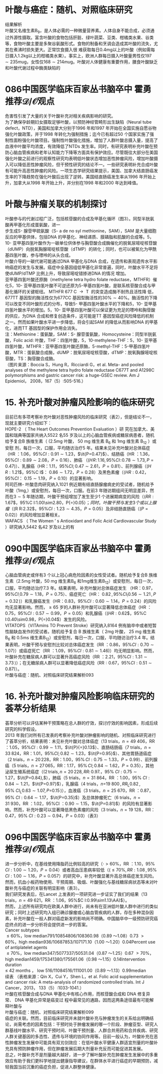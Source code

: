 # 叶酸与癌症：随机、对照临床研究  
结果解析  
叶酸又名维生素$\mathrm{B}_{9}$，是人体必需的一种微量营养素。人体自身不能合成，必须通过外源性摄取。富含叶酸的食物包括肝脏、绿叶蔬菜、豆类、柑橘类水果、谷类等，食物叶酸主要是多聚谷氨酸形式。食物的制备和烹调会造成其叶酸的流失，尤其在煮沸时损失更大。正常饮食摄入很 难获取每日$0.4\mathrm{mg}$以上的叶酸（例如需每日摄入$1.2\mathrm{kg}$以上的柑橘类水果）。事实上，欧洲人群每日摄入叶酸量男性仅$197\sim235mu\mathrm{g}$，女性仅$168\sim214mu\mathrm{g}$。叶酸对人体健康有重要作用，膳食叶酸缺乏和叶酸代谢过程中酶类缺陷的  
# 086中国医学临床百家丛书脑卒中  霍勇 推荐${\mathcal{D}}/{\mathcal{O}}$观点  
危害性引发了大量的关于叶酸补充对相关疾病影响的研究。  
为了确保孕龄期妇女摄取足够叶酸，以预防神经管畸形出生缺陷（Neural tube defect，NTD），美国和加拿大分别于1996 年和1997 年开始在全国实施自愿谷物强化叶酸政策，并于1998 年转化为强制措施；迄今已有超过50 个国家实施了强制性面粉强化叶酸项目。强制性叶酸强化措施，增加了人群叶酸总摄入量，提高了血液中叶酸平均浓度，有效降低了NTDs 发生率。同时，有研究表明补充叶酸在预防心脑血管疾病和老年认知能力下降等方面具有保护效应。尽管既往大部分在美国强化叶酸之前进行的观察性研究均表明低叶酸状态增加恶性肿瘤风险，增加叶酸摄入可以降低恶性肿瘤风险，但干预性研究的结论不一。一些研究表明补充合成叶酸有可能升高恶性肿瘤的风险。一项生态学研究结果提示，美国、加拿大结直肠癌发生率的下降趋势在强化叶酸后出现了逆转。美国结直肠癌发生率从1996 年开始上升，加拿大从1998 年开始上升，并分别在1998 年和2000 年达到峰值。  
#  叶酸与肿瘤关联的机制探讨  
叶酸参与的代谢过程广泛，包括核苷酸的合成及甲基化循环（图3）。同型半胱氨酸再甲基化形成蛋氨酸，进一  
步生成S- 腺苷甲硫氨酸（S- a de no syl methionine，SAM），SAM 是大量细胞反应的甲基供体，包括DNA 的甲基化、神经递质、膜磷脂和肌酸的合成等。5，10- 亚甲基四氢叶酸作为一碳单位供体参与胸苷酸合成酶催化的脱氧尿嘧啶核苷酸（dUMP）向脱氧胸腺嘧啶核苷酸（dTMP）的转化；同时，也可以被氧化为甲酰基四氢叶酸，参与嘌呤的从头合成。  
叶酸介导的一碳代谢可能通过DNA 甲基化与DNA 合成，在遗传和表观遗传水平影响癌症的发生与发展。癌症中全基因组低甲基化非常普遍，同时，叶酸水平不足将使dUMP/dTMP 比例上升，导致尿嘧啶错掺进DNA 的情况 增加。  
亚甲基四氢叶酸还原酶（methylene tetra hydro folate reductase，MTHFR）催化5，10- 亚甲基四氢叶酸不可逆还原为5-甲基四氢叶酸，是联系核苷酸合成与甲基化循环的关键枢纽。 MTHFR  $677\mathrm{~C~}{\rightarrow}\mathrm{~T~}$ 的突变造成酶不耐热且活性降 低，677TT 基因型的酶活性仅为677CC 基因型酶活性的$30\%\sim40\%$。酶活性的下降可以改变不同叶酸形式的分布，导致5- 甲基四氢叶酸水平的下降和5，10- 亚甲基四氢叶酸水平的增加。5，10- 亚甲基四氢叶酸可以保证更为充足的嘌呤和胸苷酸的供应，为DNA 合成和修复创造条件，这可能是TT 基因型癌症风险降低的机制之一。然而如果叶酸水平进一步降低，将会引起SAM 的降低从而影响DNA 的甲基化，进而TT 基因型的保护作用会消失。  
注：Methionine：蛋氨酸，SAM：S- 腺苷蛋氨酸，Homocysteine：同型半胱氨酸，Folic acid: 叶酸，THF：四氢叶酸，5，10-methylene-THF：5，10- 亚甲基四氢叶酸，MTHFR：亚甲基四氢叶酸还原酶，5-methyl-THF：5-甲基四氢叶酸，MTR：蛋氨酸合成酶，dUMP：脱氧尿嘧啶核苷酸，dTMP：脱氧胸腺嘧啶核苷酸，TS：胸苷酸合成酶。  
（图片来源：Boccia S，Hung R，Ricciardi G，et al. Meta- and pooled  analyses of the methylene tetra hydro folate reductase C677T and A1298C  polymorphisms and gastric cancer risk: a huge-GSEC review. Am J Epidemiol， 2008，167（5）:505-516.）  
# 15. 补充叶酸对肿瘤风险影响的临床研究  
目前已有多项考察补充叶酸对恶性肿瘤风险的临床研究（表2），但是结论不一，现就主要研究介绍如下：  
HOPE-2 （ The Heart Outcomes Prevention Evaluation ）研 究在加拿大、美国和瑞典等国家共纳入5522 名55 岁及以上的心脑血管疾病或糖尿病患者，随机给予复合B 族维生素（ $(2.5\mathrm{mg}$  叶酸， $50~\mathrm{mg}$  维生素 $\mathrm{B_{6}}$  和 $1\mathrm{mg}$ 维生素 $\mathrm{B}_{12}$ ）或安慰 剂，每日一次，口服，平均随访治疗5 年。结果未见补充叶酸对总体癌症（HR ：1.06，$95\%C I:0.91\sim1.23$，$\it{P=0.47}$）、结肠癌（HR ：1.36，$95\%C I:0.89\sim2.08$，$P{=}0.16$）、肺癌 （$(H\!R\!:\!1.16,\,95\%C I\!:\!0.78\sim1.73,\,P{=}0.47)$）、乳腺癌（HR：1.11，$95\%C I;0.47\sim2.61$，$\scriptstyle{P=0.81}$）、前列腺癌（$(H\!R:1.21\$，$95\%C I$：
$0.86\sim1.72$，$P{=}0.28$）及黑色素瘤（$\langle H R:0.42$，$95\%C I$：
$0.15\sim1.19$，$P{=}0.10$）的显著影响。  
阿司匹林- 叶酸息肉研究纳入1021 例近期有结直肠腺瘤病史的受试者，随机给予叶酸（$1\mathrm{mg},$）或安慰剂，每日一次，口服。在前3 年随访期组间无明显差异，然而在$3\sim5$ 年随访期，叶酸干预组增加了发生至少1 个进展期病变的风险（$\langle R R:1.67\$，$95\%C I:1.00\sim2.80$，$P{=}0.05$）；同时，叶酸干预与发生3 个或以上腺瘤（$(R R:2.32\$，$95\%C I:1.23\sim4.35$，$\scriptstyle P=0.05$）及非结肠直肠癌（$\scriptstyle(P=0.02)$）的风险增加显著相关。  
WAFACS （ The Women ’ s Antioxidant and Folic Acid  Cardiovascular Study ）研究纳入5442 名42 岁及以上的有  
# 090中国医学临床百家丛书脑卒中  霍勇 推荐${\mathcal{D}}/{\mathcal{O}}$观点  
心脑血管病史或伴有3 个以上冠心病危险因素的女性受试者。随机给予复合B 族维生素（$2.5\mathrm{mg}$ 叶酸，$50~\mathrm{mg}$ 维生素$\mathrm{B_{6}}$ 和$1\mathrm{mg}$维生素$\mathrm{B}_{12}$）或安慰剂，每日一次，口服，平均随访治疗7.3 年。结果表明，补充叶酸对总体癌症发生
（HR：0.97，$95\%C I_{:}0.79\sim1.18$，$\scriptstyle{P=0.75}$）、癌症死亡（HR：
$0.82\,,95\%C I_{!}0.56\sim1.21\,,P{=}0.32\,)$）和乳腺癌发生（HR：0.83，$95\%C I:0.60\sim1.14$，$P{=}0.24$）的风险均无显著影响。然而，$\geqslant65$ 岁的人群补充叶酸可以显著降低总体癌症（HR ：0.75，$95\%C I:0.57\sim0.99$，$P{=}0.05$）和乳腺癌（$(H R:0.62\$，$95\%C I:0.40\sim0.98$，$P{=}0.04$）发生的风险。  
VITATOPS（VITAmins TO Prevent Stroke）研究纳入8164 例有脑卒中或者短暂性脑缺血发作的受试者。随机给予复合 B  族维生素（ $2\mathrm{mg}$ 叶酸， $25~\mathrm{mg}$ 维生素 $\mathrm{B_{6}}$  和 $0.5\mathrm{ms}$ 维生素$\mathrm{B}_{12}$）或安慰剂，每日一次，口服，平均随访治疗3.4 年。结果表明，叶酸干预与安慰剂比较对总体癌症发生（RR ：0.86，$95\%C I:0.70\sim1.07\}$）或癌症死亡（RR ：1.09，$95\%C I:0.81\sim1.46)$）均无明显影响。然而，叶酸补充在糖尿病人群可以显著升高癌症风险（RR ：2.21，$95\%C I:1.31\sim3.73\,\rangle$）；在无糖尿病人群可以显著降低癌症风险（$\mathrm{RR}:0.67$，$95\%C I:0.51\sim0.87)$）。  
叶酸与癌症：随机、对照临床研究结果解析093  
# 16. 补充叶酸对肿瘤风险影响临床研究的荟萃分析结果  
荟萃分析可以评估某种干预策略在总人群的疗效，探讨疗效的影响因素，形成后续研究的科学假设。  
2013 年我们对所有已发表的考察补充叶酸对肿瘤影响的随机、对照临床研究进行了荟萃分析，结果表明：未见补充叶酸对总体癌症（13 trials，$n{=}49\ 406$，RR ：1.05，$95\%$$C I:0.99\sim1.11$，$\it{P}{=}0.13$）、直肠结肠癌（7 trials，$n{=}33\;824$，RR：1.01，$95\%C I;0.82\sim1.23$，$\it{P=0.95}$）、其他胃肠道癌症（2 trials，$n{=}20\,228$，RR：1.00，$95\%\,C I:0.75\sim1.33$，$\scriptstyle P=0.99$）、前列腺癌（5 trials，$n{=}27\,065$，RR：1.17，$95\%\,C I;0.84\sim1.62$，$\scriptstyle{P=0.35}$），其他泌尿生殖系统癌症（$(2\,\mathrm{trials},n{=}20\,228,R R{\colon}0.97.$，$95\%~C I:0.75\sim1.27$，$\it{P=0.84},$），肺癌（5 trials，$n{=}31~864$，RR ：1.00，$95\%~C I:0.84\sim1.21$，$\it{P=0.97}$），乳腺癌（4 trials，$n{\mathrm{=}}19\ 800\,,RR_{\mathrm{L}}0.82\,,95\%\ CI_{\mathrm{L}}0.63\sim1.07,P{\mathrm{=}}0.15\,)$），血液癌（3 trials，$n{=}25\ 670$，RR ：0.87，$95\%~C I:0.64\sim1.17$，$\it{P=0.35}$）及总体肿瘤死亡（6 trials，$n{=}31\ 930$，RR ：1.02，$95\%$CI ：$0.90\sim1.15$，$\it{P=0.81}$）的风险有显著影响。然而，补充叶酸可以显著降低黑色素瘤的风险（3 trials，$n{=}19\ 128$，RR：0.47，$95\%\;C I:0.23\sim0.94$，$\scriptstyle P=0.03$）（表3）  
# 096中国医学临床百家丛书脑卒中  霍勇 推荐${\mathcal{D}}/{\mathcal{O}}$观点  
进一步分析中，在基线使用降脂药比例较高的研究（$\cdot>60\%$，RR ：1.10，$95\%\;C I:1.00\sim1.20$，$P{=}0.04$）或者高血压患病率较低（$(\leqslant70\%,R R:1.08\,,95\%\;C I:1.00\sim1.16$，$P{=}0.057$）的研究中，补充叶酸显著升高总体癌症发生风险。然而，抗血小板药物使用、干预周期、吸烟、叶酸强化与基线糖尿病状态等未对叶酸补充与癌症的关联有明显影响（表3）。  
我们研究发表后，在Lancet 上发表的一项研究进一步证实了我们的结果（13 trials，$n{=}49$ 621，RR ：1.06，$95\%$$C I:0.99\sim1.13\AA)$）。  
然而，上述所有研究均在欧美人群中进行，尚未有在亚洲低叶酸人群中进行的类似研究；同时上述研究均入组已确诊腺瘤或心脑血管疾病的人群，存在多种混杂因素，补充叶酸在一般人群对癌症新发的影响尚不明确。中国脑卒中一级预防研究癌症终点的进一步分析将会提供进一步的答案。  
Cancer subtypes  
$\leqslant60\%$，low median791/10854806/108360.98（0.89 ～1.08）0.73
$>60\%$，high median936/10687853/107171.10（1.00 ～1.20）0.04Percent use of antiplatelet agents  
$\leqslant70\%$，low median347/5077337/50531.04（0.87 ～1.25）0.67
$>70\%$，high median1459/175341380/175561.06（0.98 ～1.15）0.14Intervention duration  
≤ 42 months ， low  516/11084516/111001.00（0.89 ～1.13）0.99median  
续表
（表格来源：Qin X，Cui Y，Shen L，et al. Folic acid supplementation and  cancer risk: A meta-analysis of randomized controlled trials. Int J Cancer，2013， 133（5）:1033-1041.）  
叶酸在核苷酸合成与DNA 甲基化中有核心作用，而核苷酸合成和 DNA  修复异常、 DNA  甲基化异常是癌变过 程中最常见的通路，因而这两条途径最有可能解释叶酸与  
叶酸与癌症：随机、对照临床研究结果解析099  
癌症的关联。然而，目前临床研究并未就叶酸补充与肿瘤发生的关系给出明确结论，尚需考虑的因素包括：干预时处于肿瘤发展的哪一个阶段、肿瘤亚型、研究人群基线叶酸水平、研究干预时间、叶酸干预剂量、人群合并用药和合并疾病、研究人群关键基因的多态性、遗传与环境的协同作用等。目前一般认为，叶酸补充在恶性肿瘤发生发展中可能具有双刃剑效应：在低叶酸水平健康人群适宜剂量的叶酸补充具有预防肿瘤作用，但在肿瘤发展后期大剂量补充反而可能促进其发展。  
总之，叶酸补充不是剂量越大越好，进一步了解叶酸补充在肿瘤发生发展中的多重效应有助于我们更科学地提出健康指导建议，在群体水平进行癌症的早期预防，减轻我国当前沉重的癌症负担，促进人群整体健康。  

